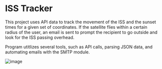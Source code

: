# ISS Tracker

This project uses API data to track the movement of the ISS and the sunset times for a given set of coordinates. If the satellite flies within a certain radius of the user, an email is sent to prompt the recipient to go outside and look for the ISS passing overhead.

Program utitlizes several tools, such as API calls, parsing JSON data, and automating emails with the SMTP module.

![image](https://github.com/user-attachments/assets/a1e483f6-3565-4dcb-90cc-495554dfd2a0)

